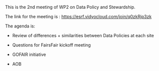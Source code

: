 This is the 2nd meeting of WP2 on Data Policy and Stewardship.

The link for the meeting is : https://esrf.vidyocloud.com/join/q0zkRjp3zk

The agenda is:

* Review of differences + similarities between Data Policies at each site

* Questions for FairsFair kickoff meeting

* GOFAIR initiative

* AOB